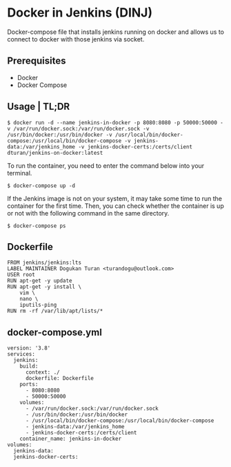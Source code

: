 # Docker in Jenkins (DINJ)


Docker-compose file that installs jenkins running on docker and allows us to connect to docker with those jenkins via socket.

## Prerequisites
- Docker 
- Docker Compose

## Usage | TL;DR 

    $ docker run -d --name jenkins-in-docker -p 8080:8080 -p 50000:50000 -v /var/run/docker.sock:/var/run/docker.sock -v /usr/bin/docker:/usr/bin/docker -v /usr/local/bin/docker-compose:/usr/local/bin/docker-compose -v jenkins-data:/var/jenkins_home -v jenkins-docker-certs:/certs/client dturan/jenkins-on-docker:latest

To run the container, you need to enter the command below into your terminal.

    $ docker-compose up -d
    
If the Jenkins image is not on your system, it may take some time to run the container for the first time. Then, you can check whether the container is up or not with the following command in the same directory.

    $ docker-compose ps

## Dockerfile

    FROM jenkins/jenkins:lts
    LABEL MAINTAINER Dogukan Turan <turandogu@outlook.com>
    USER root
    RUN apt-get -y update
    RUN apt-get -y install \
        vim \
        nano \
        iputils-ping
    RUN rm -rf /var/lib/apt/lists/*

## docker-compose.yml

    version: '3.8'
    services:
      jenkins:
        build:
          context: ./
          dockerfile: Dockerfile
        ports:
          - 8080:8080
          - 50000:50000
        volumes:
          - /var/run/docker.sock:/var/run/docker.sock
          - /usr/bin/docker:/usr/bin/docker
          - /usr/local/bin/docker-compose:/usr/local/bin/docker-compose
          - jenkins-data:/var/jenkins_home
          - jenkins-docker-certs:/certs/client
        container_name: jenkins-in-docker
    volumes:
      jenkins-data:
      jenkins-docker-certs:

